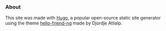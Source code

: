 ### About

This site was made with [Hugo](https://gohugo.io/), a popular open-source static site generator using the theme [hello-friend-ng](https://themes.gohugo.io/themes/hugo-theme-hello-friend-ng/) made by Djordje Atlialp.
